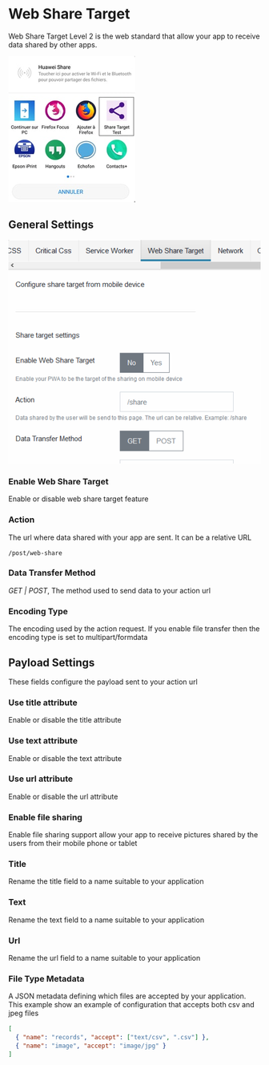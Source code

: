 # Web Share Target

Web Share Target Level 2 is the web standard that allow your app to receive data shared by other apps.

![Web Share Target](./img/web-share-target.jpg)

## General Settings

![Web Share Target settings](./img/web-share-target-settings.PNG)

### Enable Web Share Target

Enable or disable web share target feature

### Action

The url where data shared with your app are sent. It can be a relative URL

```text
/post/web-share
```

### Data Transfer Method

_GET | POST_, The method used to send data to your action url

### Encoding Type

The encoding used by the action request. If you enable file transfer then the encoding type is set to multipart/formdata

## Payload Settings

These fields configure the payload sent to your action url

### Use title attribute

Enable or disable the title attribute

### Use text attribute

Enable or disable the text attribute

### Use url attribute

Enable or disable the url attribute

### Enable file sharing

Enable file sharing support allow your app to receive pictures shared by the users from their mobile phone or tablet

### Title

Rename the title field to a name suitable to your application

### Text

Rename the text field to a name suitable to your application

### Url

Rename the url field to a name suitable to your application

### File Type Metadata

A JSON metadata defining which files are accepted by your application. This example show an example of configuration that accepts both csv and jpeg files

```json
[
  { "name": "records", "accept": ["text/csv", ".csv"] },
  { "name": "image", "accept": "image/jpg" }
]
```
